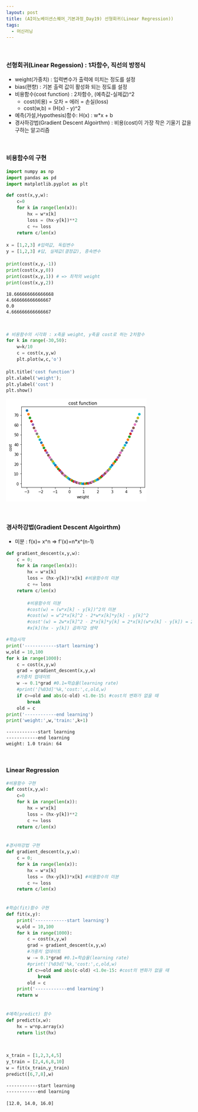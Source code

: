 ```yaml
---
layout: post
title: (AI이노베이션스퀘어_기본과정_Day19) 선형회귀(Linear Regression))
tags:
  - 머신러닝
---
```


<br>

### 선형회귀(Linear Regession) : 1차함수, 직선의 방정식

- weight(가중치) : 입력변수가 출력에 미치는 정도를 설정
- bias(편향) : 기본 출력 값이 활성화 되는 정도를 설정 
- 비용함수(cost function) : 2차함수, (예측값-실제값)^2
  - cost(비용) = 오차 = 에러 = 손실(loss)
  - cost(w,b) = (H(x) - y)^2 
- 예측(가설,Hypothesis)함수: H(x) : w*x + b
- 경사하강법(Gradient Descent Algoirthm) : 비용(cost)이 가장 작은 기울기 값을 구하는 알고리즘

<br>

### 비용함수의 구현


```python
import numpy as np
import pandas as pd
import matplotlib.pyplot as plt
```


```python
def cost(x,y,w):
    c=0
    for k in range(len(x)):
        hx = w*x[k]
        loss = (hx-y[k])**2
        c += loss
    return c/len(x)
    
x = [1,2,3] #입력값, 독립변수
y = [1,2,3] #답, 실제값(결정값), 종속변수

print(cost(x,y,-1))
print(cost(x,y,0))
print(cost(x,y,1)) # => 최적의 weight
print(cost(x,y,2))
```

    18.666666666666668
    4.666666666666667
    0.0
    4.666666666666667

<br>

```python
# 비용함수의 시각화 : x축을 weight, y축을 cost로 하는 2차함수
for k in range(-30,50):
    w=k/10
    c = cost(x,y,w)
    plt.plot(w,c,'o')
    
plt.title('cost function') 
plt.xlabel('weight');
plt.ylabel('cost')
plt.show()
```

![png](https://raw.githubusercontent.com/zoe0-0/blog/master/images/basic_ml_files/basic_ml_5_0.png)

<br>

### 경사하강법(Gradient Descent Algoirthm)

- 미분 : f(x)= x^n => f'(x)=n*x^(n-1)


```python
def gradient_descent(x,y,w):
    c = 0;
    for k in range(len(x)):
        hx = w*x[k]
        loss = (hx-y[k])*x[k] #비용함수의 미분
        c += loss
    return c/len(x)
        
        #비용함수의 미분
        #cost(w) = (w*x[k] - y[k])^2의 미분
        #cost(w) = w^2*x[k]^2 - 2*w*x[k]*y[k] - y[k]^2
        #cost'(w) = 2w*x[k]^2 - 2*x[k]*y[k] = 2*x[k](w*x[k] - y[k]) = 2*x[k](hx - y[k])
        #x[k](hx - y[k]) 곱하기2 생략        
```


```python
#학습시작
print('------------start learning')
w,old = 10,100
for k in range(1000):
    c = cost(x,y,w)
    grad = gradient_descent(x,y,w)
    #가중치 업데이트
    w -= 0.1*grad #0.1=학습율(learning rate)
    #print('[%03d]'%k,'cost:',c,old,w)
    if c>=old and abs(c-old) <1.0e-15: #cost의 변화가 없을 때
        break
    old = c        
print('------------end learning')
print('weight:',w,'train:',k+1)
```

    ------------start learning
    ------------end learning
    weight: 1.0 train: 64

<br>

### Linear Regression


```python
#비용함수 구현
def cost(x,y,w):
    c=0
    for k in range(len(x)):
        hx = w*x[k]
        loss = (hx-y[k])**2
        c += loss
    return c/len(x)


#경사하강법 구현
def gradient_descent(x,y,w):
    c = 0;
    for k in range(len(x)):
        hx = w*x[k]
        loss = (hx-y[k])*x[k] #비용함수의 미분
        c += loss
    return c/len(x)


#학습(fit)함수 구현
def fit(x,y):
    print('------------start learning')
    w,old = 10,100
    for k in range(1000):
        c = cost(x,y,w)
        grad = gradient_descent(x,y,w)
        #가중치 업데이트
        w -= 0.1*grad #0.1=학습율(learning rate)
        #print('[%03d]'%k,'cost:',c,old,w)
        if c>=old and abs(c-old) <1.0e-15: #cost의 변화가 없을 때
            break
        old = c        
    print('------------end learning')
    return w
   
    
#예측(predict) 함수
def predict(x,w):
    hx = w*np.array(x)
    return list(hx)
```

<br>


```python
x_train = [1,2,3,4,5]
y_train = [2,4,6,8,10]
w = fit(x_train,y_train)
predict([6,7,8],w)
```

    ------------start learning
    ------------end learning
    
    [12.0, 14.0, 16.0]

